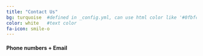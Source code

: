 ```yaml
---
title: "Contact Us"
bg: turquoise  #defined in _config.yml, can use html color like '#0fbfcf'
color: white   #text color
fa-icon: smile-o
---
```


#### Phone numbers + Email
